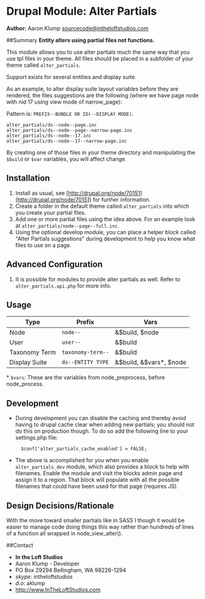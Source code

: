 # Drupal Module: Alter Partials
**Author:** Aaron Klump  <sourcecode@intheloftstudios.com>

##Summary
**Entity alters using partial files not functions.**

This module allows you to use alter partials much the same way that you use tpl files in your theme.  All files should be placed in a subfolder of your theme called `alter_partials`.

Support exists for several entities and display suite.

As an example, to alter display suite layout variables before they are rendered, the files suggestions are the following (where we have page node with nid 17 using view mode of narrow_page):

Pattern is: `PREFIX--BUNDLE OR ID(--DISPLAY MODE)`.

    alter_partials/ds--node--page.inc
    alter_partials/ds--node--page--narrow-page.inc
    alter_partials/ds--node--17.inc
    alter_partials/ds--node--17--narrow-page.inc

By creating one of those files in your theme directory and manipulating the `$build` or `$var` variables, you will affect change.

## Installation
1. Install as usual, see [http://drupal.org/node/70151](http://drupal.org/node/70151) for further information.
1. Create a folder in the default theme called `alter_partials` into which you create your partial files.
1. Add one or more partial files using the idea above.  For an example look at `alter_partials/node--page--full.inc`.
1. Using the optional develop module, you can place a helper block called "Alter Partials suggestions" during development to help you know what files to use on a page.

## Advanced Configuration
1. It is possible for modules to provide alter partials as well.  Refer to `alter_partials.api.php` for more info.

## Usage

| Type | Prefix | Vars |
|----------|----------|----------|
| Node | `node--` | &$build, $node |
| User | `user--` | &$build |
| Taxonomy Term | `taxonomy-term--` | &$build |
| Display Suite | `ds--ENTITY TYPE` | &$build, &$vars*, $node |

\* `$vars`: These are the variables from node_preprocess, before node_process.

## Development
* During development you can disable the caching and thereby avoid having to drupal cache clear when adding new partials; you should not do this on production though.  To do so add the following line to your settings.php file:

        $conf['alter_partials_cache_enabled'] = FALSE;

* The above is accomplished for you when you enable `alter_partials_dev` module, which also provides a block to help with filenames.  Enable the module and visit the blocks admin page and assign it to a region.  That block will populate with all the possible filenames that could have been used for that page (requires JS).

## Design Decisions/Rationale
With the move toward smaller partials like in SASS I though it would be easier to manage code doing things this way rather than hundreds of lines of a function all wrapped in node_view_alter().


##Contact
* **In the Loft Studios**
* Aaron Klump - Developer
* PO Box 29294 Bellingham, WA 98228-1294
* _skype_: intheloftstudios
* _d.o_: aklump
* <http://www.InTheLoftStudios.com>
